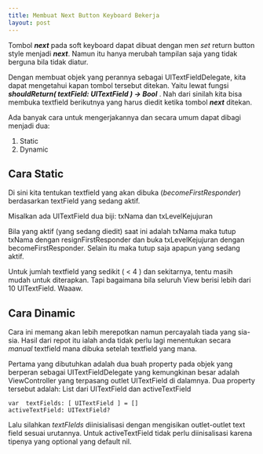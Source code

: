 ```yaml
---
title: Membuat Next Button Keyboard Bekerja
layout: post
---
```


Tombol ___next___ pada soft keyboard dapat dibuat dengan men _set_ return button style menjadi ___next___. Namun itu hanya merubah tampilan saja yang tidak berguna bila tidak diatur.

Dengan membuat objek yang perannya sebagai UITextFieldDelegate, kita dapat mengetahui kapan tombol tersebut ditekan. Yaitu lewat fungsi ___shouldReturn( textField: UITextField ) -> Bool___ . Nah dari sinilah kita bisa membuka textfield berikutnya yang harus diedit ketika tombol ___next___ ditekan.

Ada banyak cara untuk mengerjakannya dan secara umum dapat dibagi menjadi dua:
1. Static
2. Dynamic

## Cara Static
Di sini kita tentukan textfield yang akan dibuka (_becomeFirstResponder_) berdasarkan textField yang sedang aktif.

Misalkan ada  UITextField dua biji: txNama dan txLevelKejujuran

Bila yang aktif (yang sedang diedit) saat ini adalah txNama maka tutup  txNama dengan  resignFirstResponder dan buka  txLevelKejujuran dengan becomeFirstResponder.
Selain itu maka tutup saja apapun yang sedang aktif.


Untuk jumlah textfield yang sedikit ( < 4 ) dan sekitarnya, tentu masih mudah untuk diterapkan. Tapi bagaimana bila seluruh View berisi lebih dari 10 UITextField. Waaaw.

## Cara Dinamic
Cara ini memang akan lebih merepotkan namun percayalah tiada yang sia-sia. Hasil dari repot itu ialah anda tidak perlu lagi menentukan secara _manual_ textfield mana dibuka setelah textfield yang mana.

Pertama yang dibutuhkan adalah dua buah property pada objek yang berperan sebagai UITextFieldDelegate yang kemungkinan besar adalah ViewController yang terpasang outlet UITextField di dalamnya.
Dua property tersebut adalah:
List dari UITextField dan activeTextField 

```
var  textFields: [ UITextField ] = []
activeTextField: UITextField?
```

Lalu silahkan _textFIelds_ diinisialisasi dengan mengisikan outlet-outlet text field sesuai urutannya. Untuk activeTextField tidak perlu diinisalisasi karena tipenya yang optional yang default nil.